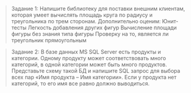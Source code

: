 >Задание 1:
>Напишите библиотеку для поставки внешним клиентам, которая умеет вычислять площадь круга по радиусу и треугольника по трем сторонам. 
>Дополнительно оценим: Юнит-тесты Легкость добавления других фигур Вычисление площади фигуры без знания типа фигуры Проверку на то, 
>является ли треугольник прямоугольным

>Задание 2: В базе данных MS SQL Server есть продукты и категории. Одному продукту может соответствовать много категорий, в одной 
>категории может быть много продуктов. Представьте схему такой БД и напишите SQL запрос для выбора всех пар «Имя продукта – Имя 
>категории». Если у продукта нет категорий, то его имя все равно должно выводиться.
